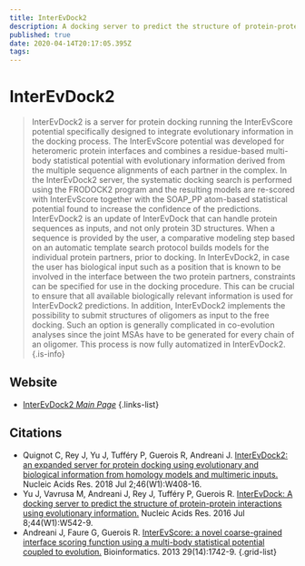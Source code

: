 ```yaml
---
title: InterEvDock2
description: A docking server to predict the structure of protein-protein interactions using evolutionary information.
published: true
date: 2020-04-14T20:17:05.395Z
tags: 
---
```


# InterEvDock2

> InterEvDock2 is a server for protein docking running the InterEvScore potential specifically designed to integrate evolutionary information in the docking process. The InterEvScore potential was developed for heteromeric protein interfaces and combines a residue-based multi-body statistical potential with evolutionary information derived from the multiple sequence alignments of each partner in the complex. In the InterEvDock2 server, the systematic docking search is performed using the FRODOCK2 program and the resulting models are re-scored with InterEvScore together with the SOAP_PP atom-based statistical potential found to increase the confidence of the predictions.
&NewLine;
InterEvDock2 is an update of InterEvDock that can handle protein sequences as inputs, and not only protein 3D structures. When a sequence is provided by the user, a comparative modeling step based on an automatic template search protocol builds models for the individual protein partners, prior to docking. In InterEvDock2, in case the user has biological input such as a position that is known to be involved in the interface between the two protein partners, constraints can be specified for use in the docking procedure. This can be crucial to ensure that all available biologically relevant information is used for InterEvDock2 predictions. In addition, InterEvDock2 implements the possibility to submit structures of oligomers as input to the free docking. Such an option is generally complicated in co-evolution analyses since the joint MSAs have to be generated for every chain of an oligomer. This process is now fully automatized in InterEvDock2.
{.is-info}



## Website

- [InterEvDock2 *Main Page*](https://bioserv.rpbs.univ-paris-diderot.fr/services/InterEvDock2/)
{.links-list}

## Citations

- Quignot C, Rey J, Yu J, Tufféry P, Guerois R, Andreani J. [InterEvDock2: an expanded server for protein docking using evolutionary and biological information from homology models and multimeric inputs.](https://academic.oup.com/nar/article/46/W1/W408/4993789) Nucleic Acids Res. 2018 Jul 2;46(W1):W408-16.
- Yu J, Vavrusa M, Andreani J, Rey J, Tufféry P, Guerois R. [InterEvDock: A docking server to predict the structure of protein-protein interactions using evolutionary information.](https://academic.oup.com/nar/article/44/W1/W542/2499337) Nucleic Acids Res. 2016 Jul 8;44(W1):W542-9.
-	Andreani J, Faure G, Guerois R. [InterEvScore: a novel coarse-grained interface scoring function using a multi-body statistical potential coupled to evolution.](https://academic.oup.com/bioinformatics/article/29/14/1742/229148) Bioinformatics. 2013 29(14):1742-9.
{.grid-list}